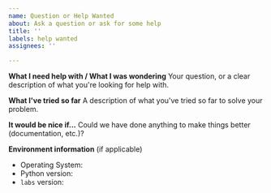 ```yaml
---
name: Question or Help Wanted
about: Ask a question or ask for some help
title: ''
labels: help wanted
assignees: ''

---
```


**What I need help with / What I was wondering**
Your question, or a clear description of what you're looking for help with.

**What I've tried so far**
A description of what you've tried so far to solve your problem.

**It would be nice if...**
Could we have done anything to make things better (documentation, etc.)?

**Environment information**
(if applicable)
* Operating System: <os>
* Python version: <version>
* `labs` version: <package and version>
